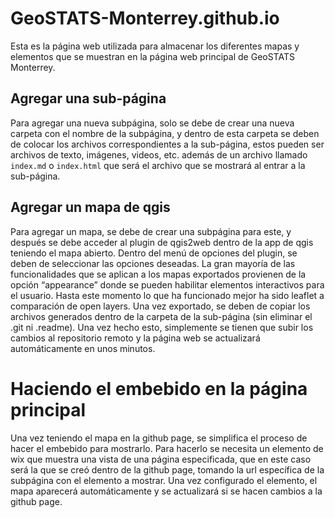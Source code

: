 # GeoSTATS-Monterrey.github.io
Esta es la página web utilizada para almacenar los diferentes mapas y elementos que se muestran en la página web principal de GeoSTATS Monterrey.

## Agregar una sub-página
Para agregar una nueva subpágina, solo se debe de crear una nueva carpeta con el nombre de la subpágina, y dentro de esta carpeta se deben de colocar los archivos correspondientes a la sub-página, estos pueden ser archivos de texto, imágenes, videos, etc. además de un archivo llamado `index.md` o `index.html` que será el archivo que se mostrará al entrar a la sub-página.

## Agregar un mapa de qgis
Para agregar un mapa, se debe de crear una subpágina para este, y después se debe acceder al plugin de qgis2web dentro de la app de qgis teniendo el mapa abierto. Dentro del menú de opciones del plugin, se deben de seleccionar las opciones deseadas. La gran mayoría de las funcionalidades que se aplican a los mapas exportados provienen de la opción “appearance”  donde se pueden habilitar elementos interactivos para el usuario. Hasta este momento lo que ha funcionado mejor ha sido leaflet a comparación de open layers. Una vez exportado, se deben de copiar los archivos generados dentro de la carpeta de la sub-página (sin eliminar el .git ni .readme). Una vez hecho esto, simplemente se tienen que subir los cambios al repositorio remoto y la página web se actualizará automáticamente en unos minutos.

# Haciendo el embebido en la página principal
Una vez teniendo el mapa en la github page, se simplifica el proceso de hacer el embebido para mostrarlo. Para hacerlo se necesita un elemento de wix que muestra una vista de una página especificada, que en este caso será la que se creó dentro de la github page, tomando la url específica de la subpágina con el elemento a mostrar. Una vez configurado el elemento, el mapa aparecerá automáticamente y se actualizará si se hacen cambios a la github page.
